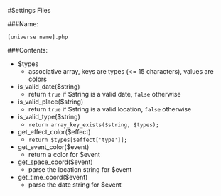 #Settings Files

###Name:

`[universe name].php`

###Contents:

- $types
  - associative array, keys are types (<= 15 characters), values are colors
- is_valid_date($string)
  - return `true` if $string is a valid date, `false` otherwise
- is_valid_place($string)
  - return `true` if $string is a valid location, `false` otherwise
- is_valid_type($string)
  - ```return array_key_exists($string, $types);```
- get_effect_color($effect)
  - ```return $types[$effect['type']];```
- get_event_color($event)
  - return a color for $event
- get_space_coord($event)
  - parse the location string for $event
- get_time_coord($event)
  - parse the date string for $event
